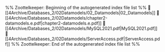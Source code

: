 %% Zoottelkeeper: Beginning of the autogenerated index file list  %%
📄 [[4Archive/Databases_2/02Datamodels/02_Datamodels|02_Datamodels]]
📄 [[4Archive/Databases_2/02Datamodels/chapter2-datamodels.e.pdf|chapter2-datamodels.e.pdf]]
📄 [[4Archive/Databases_2/02Datamodels/MySQL2021.pdf|MySQL2021.pdf]]
📄 [[4Archive/Databases_2/02Datamodels/ServerAccess.pdf|ServerAccess.pdf]]
%% Zoottelkeeper: End of the autogenerated index file list  %%
